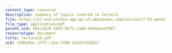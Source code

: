 ```yaml
---
content_type: resource
description: Summary of topics covered in lecture.
file: https://ol-ocw-studio-app-qa.s3.amazonaws.com/courses/7-03-genetics-fall-2004/c69b54ac1f7fc1ba7496cb2d1341621f_lecture26.pdf
file_type: application/pdf
parent_uid: b91c3b76-18d1-0171-cab0-e0e5bee4f8b7
resourcetype: Document
title: lecture26.pdf
uid: c69b54ac-1f7f-c1ba-7496-cb2d1341621f
---
```

